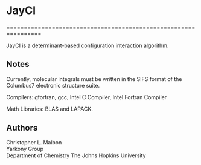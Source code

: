 <h1>JayCI</h1>
================================================================
<p>JayCI is a determinant-based configuration interaction 
algorithm.</p>


Notes
------
<p>Currently, molecular integrals must be written in the SIFS format
of the Columbus7 electronic structure suite.</p>
<p>Compilers: gfortran, gcc, Intel C Compiler, Intel Fortran Compiler</p>
<p>Math Libraries: BLAS and LAPACK.</p>


Authors
-------
Christopher L. Malbon   
Yarkony Group   
Department of Chemistry
The Johns Hopkins University   
